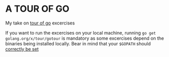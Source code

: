 # A TOUR OF GO

My take on [tour of go](https://tour.golang.org/list) excercises

If you want to run the excercises on your local machine, running `go get golang.org/x/tour/gotour` is mandatory as some excercises depend on the binaries being installed locally. Bear in mind that your `$GOPATH` should [correctly be set](https://github.com/golang/go/wiki/SettingGOPATH)

